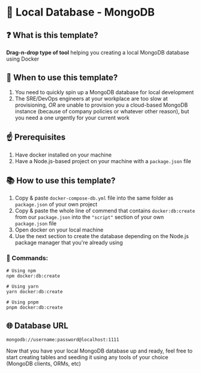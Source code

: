 # 🐘 Local Database - MongoDB

## ❓ What is this template?

**Drag-n-drop type of tool** helping you creating a local MongoDB database using Docker

## 🤔 When to use this template?

1. You need to quickly spin up a MongoDB database for local development
2. The SRE/DevOps engineers at your workplace are too slow at provisioning, _OR_ are unable to provision you a cloud-based MongoDB instance (because of company policies or whatever other reason), but you need a one urgently for your current work

## ☝️ Prerequisites

1. Have docker installed on your machine
2. Have a Node.js-based project on your machine with a `package.json` file

## 📚 How to use this template?

1. Copy & paste `docker-compose-db.yml` file into the same folder as `package.json` of your own project
2. Copy & paste the whole line of commend that contains `docker:db:create` from our `package.json` into the `"script"` section of your own `package.json` file
3. Open docker on your local machine
4. Use the next section to create the database depending on the Node.js package manager that you're already using

### 📝 Commands:

```shell
# Using npm
npm docker:db:create

# Using yarn
yarn docker:db:create

# Using pnpm
pnpm docker:db:create
```

## 🌐 Database URL

```shell
mongodb://username:password@localhost:1111
```

Now that you have your local MongoDB database up and ready, feel free to start creating tables and seeding it using any tools of your choice (MongoDB clients, ORMs, etc)
